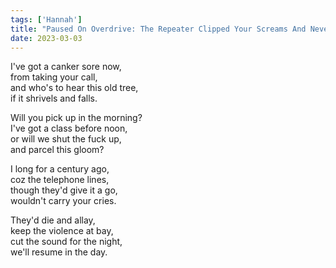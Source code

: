 ```yaml
---
tags: ['Hannah']
title: "Paused On Overdrive: The Repeater Clipped Your Screams And Never Heard Your Whispers"
date: 2023-03-03
---
```


I've got a canker sore now,  
from taking your call,  
and who's to hear this old tree,  
if it shrivels and falls.

Will you pick up in the morning?  
I've got a class before noon,  
or will we shut the fuck up,  
and parcel this gloom?

I long for a century ago,  
coz the telephone lines,  
though they'd give it a go,  
wouldn't carry your cries.

They'd die and allay,  
keep the violence at bay,  
cut the sound for the night,  
we'll resume in the day.
